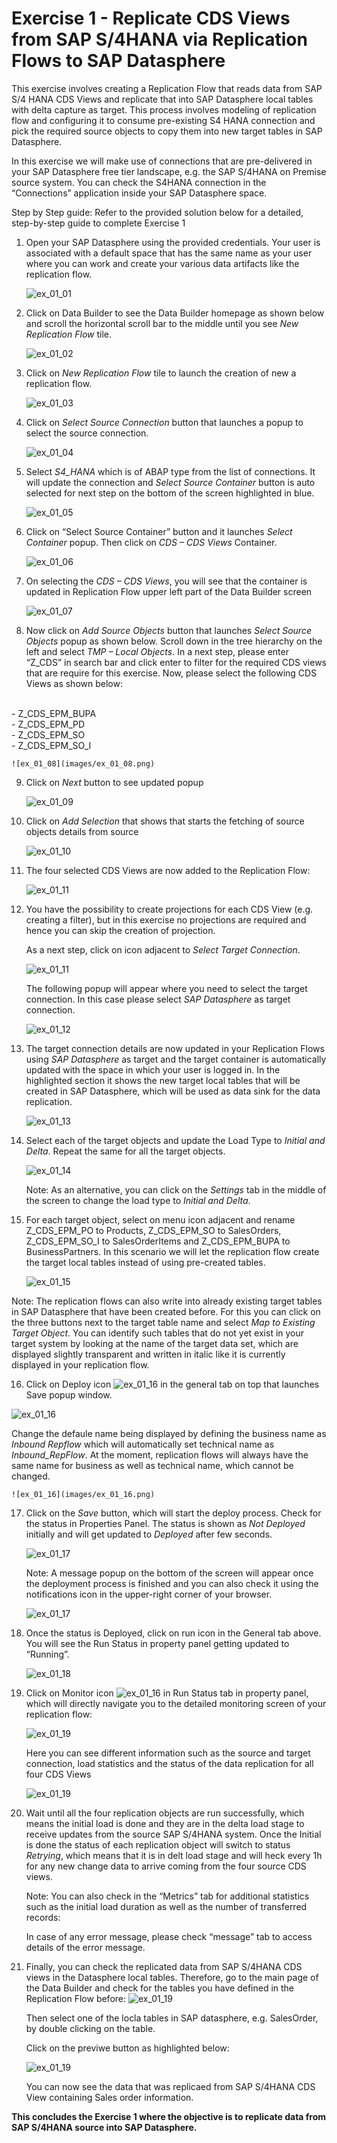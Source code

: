 # Exercise 1 - Replicate CDS Views from SAP S/4HANA via Replication Flows to SAP Datasphere

This exercise involves creating a Replication Flow that reads data from SAP S/4 HANA CDS Views and replicate that into SAP Datasphere local tables with delta capture as target. This process involves modeling of replication flow and configuring it to consume pre-existing S4 HANA connection and pick the required source objects to copy them into new target tables in SAP Datasphere.

In this exercise we will make use of connections that are pre-delivered in your SAP Datasphere free tier landscape, e.g. the SAP S/4HANA on Premise source system. You can check the S4HANA connection in the “Connections” application inside your SAP Datasphere space.

Step by Step guide:
Refer to the provided solution below for a detailed, step-by-step guide to complete Exercise 1

1.	Open your SAP Datasphere using the provided credentials. Your user is associated with a default space that has the same name as your user where you can work and create your various data artifacts like the replication flow.
   
    ![ex_01_01](images/ex_01_01.png)

2.	Click on Data Builder to see the Data Builder homepage as shown below and scroll the horizontal scroll bar to the middle until you see *New Replication Flow* tile.
   
    ![ex_01_02](images/ex_01_02.png)

3.	Click on *New Replication Flow* tile to launch the creation of new a replication flow.
   
    ![ex_01_03](images/ex_01_03.png)

4.	Click on *Select Source Connection* button that launches a popup to select the source connection.

    ![ex_01_04](images/ex_01_04.png)

5.	Select *S4_HANA* which is of ABAP type from the list of connections. It will update the connection and *Select Source Container* button is auto selected for next step on the bottom of the screen highlighted in blue.

    ![ex_01_05](images/ex_01_05.png)

6.	Click on “Select Source Container” button and it launches *Select Container* popup. Then click on *CDS – CDS Views* Container.

    ![ex_01_06](images/ex_01_06.png)

7.	On selecting the *CDS – CDS Views*, you will see that the container is updated in Replication Flow upper left part of the Data Builder screen

    ![ex_01_07](images/ex_01_07.png)

8.	Now click on *Add Source Objects* button that launches *Select Source Objects* popup as shown below. Scroll down in the tree hierarchy on the left and select *TMP – Local Objects*. In a next step, please enter “Z_CDS” in search bar and click enter to filter for the required CDS views that are require for this exercise. Now, please select the following CDS Views as shown below:
   <br>
- Z_CDS_EPM_BUPA <br>
- Z_CDS_EPM_PD <br>
- Z_CDS_EPM_SO <br>
- Z_CDS_EPM_SO_I <br>

    ![ex_01_08](images/ex_01_08.png)

9.	Click on *Next* button to see updated popup

    ![ex_01_09](images/ex_01_09.png)

10.	Click on *Add Selection* that shows that starts the fetching of source objects details from source

    ![ex_01_10](images/ex_01_10.png)

11.	The four selected CDS Views are now added to the Replication Flow:

    ![ex_01_11](images/ex_01_11.png)

12.	You have the possibility to create projections for each CDS View (e.g. creating a filter), but in this exercise no projections are required and hence you can skip the creation of projection. 

      As a next step, click on icon adjacent to *Select Target Connection*. 

    ![ex_01_11](images/ex_01_11_2.png)

      The following popup will appear where you need to select the target connection. In this case please select *SAP Datasphere* as target connection.

    ![ex_01_12](images/ex_01_12.png)

13.	The target connection details are now updated in your Replication Flows using *SAP Datasphere* as target and the target container is automatically updated with the space in which your user is logged in.
In the highlighted section it shows the new target local tables that will be created in SAP Datasphere, which will be used as data sink for the data replication. 


    ![ex_01_13](images/ex_01_13.png)

14.	Select each of the target objects and update the Load Type to *Initial and Delta*. Repeat the same for all the target objects.

    ![ex_01_14](images/ex_01_14.png)

    Note: As an alternative, you can click on the *Settings* tab in the middle of the screen to change the load type to *Initial and Delta*.

15.	For each target object, select on menu icon adjacent and rename Z_CDS_EPM_PO to Products, Z_CDS_EPM_SO to SalesOrders, Z_CDS_EPM_SO_I to SalesOrderItems and Z_CDS_EPM_BUPA to BusinessPartners. In this scenario we will let the replication flow create the target local tables instead of using pre-created tables. 

    ![ex_01_15](images/ex_01_15.png)

   Note: The replication flows can also write into already existing target tables in SAP Datasphere that have been created before. For this you can click on the three buttons next to the target table name and select *Map to Existing Target Object*. You can identify such tables that do not yet exist in your target system by looking at the name of the target data set, which are displayed slightly transparent and written in italic like it is currently displayed in your replication flow. 

16.	Click on Deploy icon ![ex_01_16](images/ex_01_16_1.png) in the general tab on top that launches Save popup window.

   ![ex_01_16](images/ex_01_16_0.png)

   Change the defaule name being displayed by defining the business name as *Inbound Repflow* which will automatically set technical name as *Inbound_RepFlow*. At the moment, replication flows will always have the same name for business as well as technical name, which cannot be changed.
    
    ![ex_01_16](images/ex_01_16.png)

17.	Click on the *Save* button, which will start the deploy process. Check for the status in Properties Panel. The status is shown as *Not Deployed* initially and will get updated to *Deployed* after few seconds.

    ![ex_01_17](images/ex_01_17.png)

    Note: A message popup on the bottom of the screen will appear once the deployment process is finished and you can also check it using the notifications icon in the upper-right corner of your browser.

    ![ex_01_17](images/ex_01_17_1.png)

19.	Once the status is Deployed, click on run icon in the General tab above. You will see the Run Status in property panel getting updated to “Running”.

    ![ex_01_18](images/ex_01_18.png)

20.	Click on Monitor icon ![ex_01_16](images/ex_01_19_1.png)  in Run Status tab in property panel, which will directly navigate you to the detailed monitoring screen of your replication flow:

      ![ex_01_19](images/ex_01_19_0.png)

      Here you can see different information such as the source and target connection, load statistics and the status of the data replication for all four CDS Views

   	![ex_01_19](images/ex_01_19.png)

21.	Wait until all the four replication objects are run successfully, which means the initial load is done and they are in the delta load stage to receive updates from the source SAP S/4HANA system.
Once the Initial is done the status of each replication object will switch to status *Retrying*, which means that it is in delt load stage and will heck every 1h for any new change data to arrive coming from the four source CDS views. 

      Note: You can also check in the “Metrics” tab for additional statistics such as the initial load duration as well as the number of transferred records:

      In case of any error message, please check “message” tab to access details of the error message.

22.	Finally, you can check the replicated data from SAP S/4HANA CDS views in the Datasphere local tables. Therefore, go to the main page of the Data Builder and check for the tables you have defined in the Replication Flow before:
      ![ex_01_19](images/ex_21_0.png)

    Then select one of the locla tables in SAP datasphere, e.g. SalesOrder, by double clicking on the table.

    Click on the previwe button as highlighted below:

    ![ex_01_19](images/ex_21_1.png)

    You can now see the data that was replicaed from SAP S/4HANA CDS View containing Sales order information.

**This concludes the Exercise 1 where the objective is to replicate data from SAP S/4HANA source into SAP Datasphere.**

